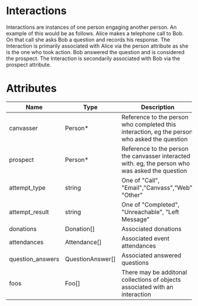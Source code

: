 # Interactions

Interactions are instances of one person engaging another person. An example of this would be as follows.  Alice makes a telephone call to Bob.  On that call she asks Bob a question and records his response.  The Interaction is primarily associated with Alice via the person attribute as she is the one who took action.  Bob answered the question and is considered the prospect.  The Interaction is secondarily associated with Bob via the prospect attribute.  

# Attributes

| Name			| Type 		| Description
|-----------	|-----------|-----------------------
| canvasser		| Person*	| Reference to the person who completed this interaction, eg the person who asked the question
| prospect		| Person*	| Reference to the person the canvasser interacted with.  eg, the person who was asked the question
| attempt_type	| string	| One of "Call", "Email","Canvass","Web", "Other"
| attempt_result| string	| One of "Completed", "Unreachable", "Left Message"
| donations		| Donation[] | Associated donations
| attendances 	| Attendance[]| Associated event attendances
| question_answers| QuestionAnswer[]| Associated answered questions
| foos			| Foo[]		| There may be additonal collections of objects associated with an interaction
